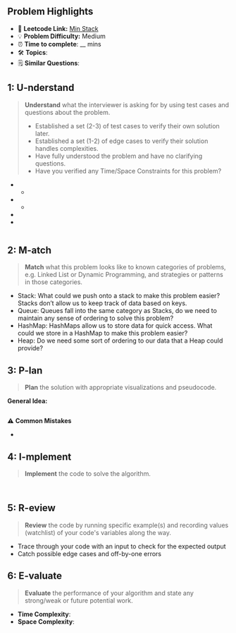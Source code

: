 ## Problem Highlights

* 🔗 **Leetcode Link:** [Min Stack](https://leetcode.com/problems/min-stack/) 
* 💡 **Problem Difficulty:** Medium
* ⏰ **Time to complete**: __ mins
* 🛠️ **Topics**: 
* 🗒️ **Similar Questions**: 
    
## 1: U-nderstand
 
> **Understand** what the interviewer is asking for by using test cases and questions about the problem.
> 
> - Established a set (2-3) of test cases to verify their own solution later.
> - Established a set (1-2) of edge cases to verify their solution handles complexities.
> - Have fully understood the problem and have no clarifying questions.
> - Have you verified any Time/Space Constraints for this problem?

- 
    - 
- 
    - 
- 
- 

```markdown

```   
    
## 2: M-atch

> **Match** what this problem looks like to known categories of problems, e.g. Linked List or Dynamic Programming, and strategies or patterns in those categories.

- Stack: What could we push onto a stack to make this problem easier? Stacks don’t allow us to keep track of data based on keys.
- Queue: Queues fall into the same category as Stacks, do we need to maintain any sense of ordering to solve this problem?
- HashMap: HashMaps allow us to store data for quick access. What could we store in a HashMap to make this problem easier?
- Heap: Do we need some sort of ordering to our data that a Heap could provide?

## 3: P-lan

> **Plan** the solution with appropriate visualizations and pseudocode.

**General Idea:** 

```markdown

```

⚠️ **Common Mistakes**

* 

## 4: I-mplement

> **Implement** the code to solve the algorithm.

```python

```
```java

```
    
## 5: R-eview

> **Review** the code by running specific example(s) and recording values (watchlist) of your code's variables along the way.

- Trace through your code with an input to check for the expected output
- Catch possible edge cases and off-by-one errors

## 6: E-valuate

> **Evaluate** the performance of your algorithm and state any strong/weak or future potential work.
    
* **Time Complexity**: 
* **Space Complexity**: 